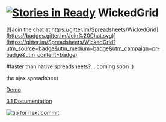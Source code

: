 [![Stories in Ready](https://badge.waffle.io/spreadsheets/jquery.sheet.png?label=ready&title=Ready)](https://waffle.io/spreadsheets/WickedGrid)
WickedGrid
============

[![Join the chat at https://gitter.im/Spreadsheets/WickedGrid](https://badges.gitter.im/Join%20Chat.svg)](https://gitter.im/Spreadsheets/WickedGrid?utm_source=badge&utm_medium=badge&utm_campaign=pr-badge&utm_content=badge)

#faster than native spreadsheets?... coming soon :)

the ajax spreadsheet

[Demo](http://spreadsheets.github.io/WickedGrid)

[3.1 Documentation](http://visop-dev.com/doc/js3/index.html)

[![tip for next commit](http://prime4commit.com/projects/174.svg)](http://prime4commit.com/projects/174)
